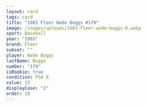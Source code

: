 ```yaml
---
layout: card
tags: card
title: "1983 Fleer Wade Boggs #179"
image: /images/uploads/1983-fleer-wade-boggs-8.webp
sport: Baseball
year: "1983"
brand: Fleer
subset: ""
player: Wade Boggs
lastName: Boggs
number: "179"
isRookie: true
condition: PSA 8
value: 15
displayCase: "2"
order: 10
---
```


